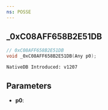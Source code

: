 ```yaml
---
ns: POSSE
---
```

## _0xC08AFF658B2E51DB

```c
// 0xC08AFF658B2E51DB
void _0xC08AFF658B2E51DB(Any p0);
```

```
NativeDB Introduced: v1207
```

## Parameters
* **p0**:
